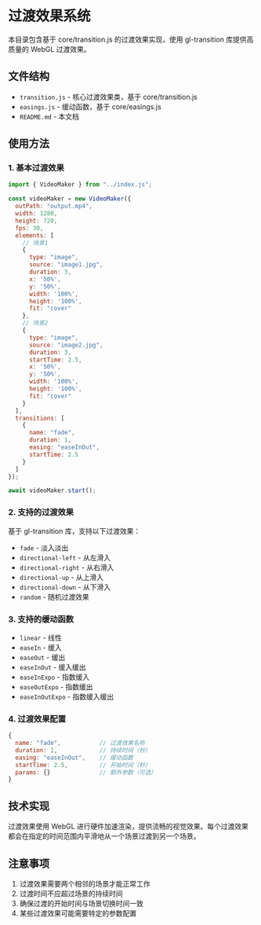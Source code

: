# 过渡效果系统

本目录包含基于 core/transition.js 的过渡效果实现，使用 gl-transition 库提供高质量的 WebGL 过渡效果。

## 文件结构

- `transition.js` - 核心过渡效果类，基于 core/transition.js
- `easings.js` - 缓动函数，基于 core/easings.js
- `README.md` - 本文档

## 使用方法

### 1. 基本过渡效果

```javascript
import { VideoMaker } from "../index.js";

const videoMaker = new VideoMaker({
  outPath: "output.mp4",
  width: 1280,
  height: 720,
  fps: 30,
  elements: [
    // 场景1
    {
      type: "image",
      source: "image1.jpg",
      duration: 3,
      x: '50%',
      y: '50%',
      width: '100%',
      height: '100%',
      fit: "cover"
    },
    // 场景2
    {
      type: "image",
      source: "image2.jpg", 
      duration: 3,
      startTime: 2.5,
      x: '50%',
      y: '50%',
      width: '100%',
      height: '100%',
      fit: "cover"
    }
  ],
  transitions: [
    {
      name: "fade",
      duration: 1,
      easing: "easeInOut",
      startTime: 2.5
    }
  ]
});

await videoMaker.start();
```

### 2. 支持的过渡效果

基于 gl-transition 库，支持以下过渡效果：

- `fade` - 淡入淡出
- `directional-left` - 从左滑入
- `directional-right` - 从右滑入
- `directional-up` - 从上滑入
- `directional-down` - 从下滑入
- `random` - 随机过渡效果

### 3. 支持的缓动函数

- `linear` - 线性
- `easeIn` - 缓入
- `easeOut` - 缓出
- `easeInOut` - 缓入缓出
- `easeInExpo` - 指数缓入
- `easeOutExpo` - 指数缓出
- `easeInOutExpo` - 指数缓入缓出

### 4. 过渡效果配置

```javascript
{
  name: "fade",           // 过渡效果名称
  duration: 1,            // 持续时间（秒）
  easing: "easeInOut",    // 缓动函数
  startTime: 2.5,         // 开始时间（秒）
  params: {}              // 额外参数（可选）
}
```

## 技术实现

过渡效果使用 WebGL 进行硬件加速渲染，提供流畅的视觉效果。每个过渡效果都会在指定的时间范围内平滑地从一个场景过渡到另一个场景。

## 注意事项

1. 过渡效果需要两个相邻的场景才能正常工作
2. 过渡时间不应超过场景的持续时间
3. 确保过渡的开始时间与场景切换时间一致
4. 某些过渡效果可能需要特定的参数配置